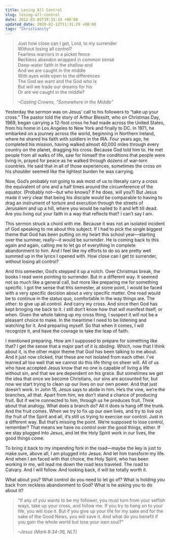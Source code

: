 ```yaml
---
title: Losing All Control
slug: losing-all-control
date: 2012-03-05T19:31:19 +00:00
updated_date: 2020-02-12T11:31:29 +00:00
tags: "Christianity"
---
```


> Just how close can I get, Lord, to my surrender  
> Without losing all control?  
> Fearless warriors in a picket fence  
> Reckless abandon wrapped in common sense  
> Deep-water faith in the shallow end  
> And we are caught in the middle  
> With eyes wide open to the differences  
> The God we want and the God who is  
> But will we trade our dreams for his  
> Or are we caught in the middle?
>
> <cite>–Casting Crowns, “Somewhere in the Middle”</cite>

Yesterday the sermon was on Jesus’ call to his followers to “take up your cross.” The pastor told the story of Arthur Blessitt, who on Christmas Day, 1969, began carrying a 12-foot cross he had made across the United States, from his home in Los Angeles to New York and finally to DC. In 1971, he embarked on a journey across the world, beginning in Northern Ireland, where he shared his faith with soldiers in the IRA. Four years ago, he completed his mission, having walked almost 40,000 miles through every country on the planet, dragging his cross. Because God told him to. He met people from all walks of life, saw for himself the conditions that people were living in, prayed for peace as he walked through dozens of war-torn countries. He said that in all of those experiences, sometimes the cross on his shoulder seemed like the lightest burden he was carrying.

Now, God’s probably not going to ask most of us to literally carry a cross the equivalent of one and a half times around the circumference of the equator. (Probably not—but who knows? If he does, will you?) But Jesus made it very clear that being his disciple would be comparable to having to drag an instrument of torture and execution through the streets of Jerusalem and up a hill, where you would be nailed to it and left till dead. Are you living out your faith in a way that reflects that? I can’t say I am.

This sermon struck a chord with me. Because it was not an isolated incident of God speaking to me about this subject. If I had to pick the single biggest theme that God has been putting on my heart this school year—starting over the summer, really—it would be *surrender*. He is coming back to this again and again, calling me to let go of everything in complete abandonment to him. And I feel like my efforts to do so are pretty well summed up in the lyrics I opened with. How close can I get to surrender, without losing all control?

And this semester, God’s stepped it up a notch. Over Christmas break, the books I read were pointing to surrender. But in a different way. It seemed not so much like a general call, but more like preparing me for something specific. I got the sense that this semester, at some point, I would be faced with a very specific decision about a very specific matter. One road would be to continue in the status quo, comfortable in the way things are. The other: to give up all control. And carry my cross. And since then God has kept bringing me back to it. I still don’t know how that will manifest itself, or when. Given the whole taking up my cross thing, I suspect it will not be a pleasant choice to make. In the meantime I need to be listening and watching for it. And preparing myself. So that when it comes, I will recognize it, and have the courage to take the leap of faith.

I mentioned preparing. How am I supposed to prepare for something like that? I get the sense that a major part of it is *abiding*. Which, now that I think about it, is the other major theme that God has been talking to me about. And it just now clicked, that these are not isolated from each other. I’ve learned all too well that we cannot do this life thing on sheer will. All of us who have accepted Jesus know that no one is capable of living a life without sin, and that we are dependent on his grace. But sometimes we get the idea that once we become Christians, our sins are accounted for, but now we start trying to clean up our lives on our own power. And that just doesn’t work. In John 15, Jesus says to abide in him. He’s the vine, we’re the branches, all that. Apart from him, we don’t stand a chance of producing fruit. But if we’re connected to him, through us he produces fruit. Think about that analogy. What does a branch do? All it does is hang off the trunk. And the fruit comes. When we try to fix up our own lives, and try to live out the fruit of the Spirit and all, it’s still us trying to exercise our control. Just in a different way. But that’s missing the point. We’re supposed to lose control, remember? That means we have no control over the good things, either. If we stay plugged into Jesus, and let the Holy Spirit work in our lives, the good things come.

To bring it back to my impending fork in the road—maybe the key is just to make sure, above all, I am plugged into Jesus. And let him transform my life. And when I am faced with that choice, the Holy Spirit, who has been working in me, will lead me down the road less traveled. The road to Calvary. And I will follow. And looking back, it will be totally worth it.

What about you? What control do you need to let go of? What is holding you back from reckless abandonment to God? What is he asking you to do about it?

> “If any of you wants to be my follower, you must turn from your selfish ways, take up your cross, and follow me. If you try to hang on to your life, you will lose it. But if you give up your life for my sake and for the sake of the Good News, you will save it. And what do you benefit if you gain the whole world but lose your own soul?”
>
> <cite>–Jesus (Mark 8:34-36, NLT)</cite>
